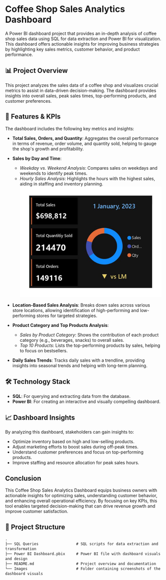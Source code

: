 # Coffee Shop Sales Analytics Dashboard

A Power BI dashboard project that provides an in-depth analysis of coffee shop sales data using SQL for data extraction and Power BI for visualization. This dashboard offers actionable insights for improving business strategies by highlighting key sales metrics, customer behavior, and product performance.

## 📊 Project Overview

This project analyzes the sales data of a coffee shop and visualizes crucial metrics to assist in data-driven decision-making. The dashboard provides insights into overall sales, peak sales times, top-performing products, and customer preferences. 

## 🚀 Features & KPIs

The dashboard includes the following key metrics and insights:

- **Total Sales, Orders, and Quantity**: Aggregates the overall performance in terms of revenue, order volume, and quantity sold, helping to gauge the shop's growth and profitability.
  
- **Sales by Day and Time**:
  - *Weekday vs. Weekend Analysis*: Compares sales on weekdays and weekends to identify peak times.
  - *Hourly Sales Analysis*: Highlights the hours with the highest sales, aiding in staffing and inventory planning.
     ![Sales By Day](https://github.com/gautamiKohirkar24/Coffee-Shop-Sales-Analysis-and-Dashboard/blob/main/Sales%20By%20day.jpeg)


- **Location-Based Sales Analysis**: Breaks down sales across various store locations, allowing identification of high-performing and low-performing stores for targeted strategies.

- **Product Category and Top Products Analysis**:
  - *Sales by Product Category*: Shows the contribution of each product category (e.g., beverages, snacks) to overall sales.
  - *Top 10 Products*: Lists the top-performing products by sales, helping to focus on bestsellers.

- **Daily Sales Trends**: Tracks daily sales with a trendline, providing insights into seasonal trends and helping with long-term planning.


## 🛠️ Technology Stack

- **SQL**: For querying and extracting data from the database.
- **Power BI**: For creating an interactive and visually compelling dashboard.

## 📈 Dashboard Insights

By analyzing this dashboard, stakeholders can gain insights to:
- Optimize inventory based on high and low-selling products.
- Adjust marketing efforts to boost sales during off-peak times.
- Understand customer preferences and focus on top-performing products.
- Improve staffing and resource allocation for peak sales hours.

## Conclusion
This Coffee Shop Sales Analytics Dashboard equips business owners with actionable insights for optimizing sales, understanding customer behavior, and enhancing overall operational efficiency. By focusing on key KPIs, this tool enables targeted decision-making that can drive revenue growth and improve customer satisfaction.


## 📂 Project Structure

```plaintext
.
├── SQL Queries                 # SQL scripts for data extraction and transformation
├── Power BI Dashboard.pbix     # Power BI file with dashboard visuals and design
├── README.md                   # Project overview and documentation
└── Images                      # Folder containing screenshots of the dashboard visuals
 
